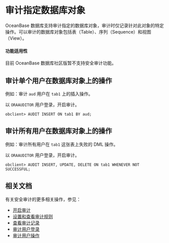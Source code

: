 # 审计指定数据库对象

OceanBase 数据库支持审计指定的数据库对象，审计时仅记录针对此对象的特定操作。可以审计的数据库对象包括表（Table）、序列（Sequence）和视图（View）。

  <main id="notice" >
    <h4>功能适用性</h4>
    <p>目前 OceanBase 数据库社区版暂不支持安全审计功能。</p>
  </main>

## 审计单个用户在数据库对象上的操作

例如：审计 `aud` 用户在 `tab1` 上的插入操作。

以 `ORAAUDITOR` 用户登录，开启审计。

```shell
obclient> AUDIT INSERT ON tab1 BY aud;
```

## 审计所有用户在数据库对象上的操作

例如：审计所有用户在 `tab1` 这张表上失败的 DML 操作。

以 `ORAAUDITOR` 用户登录，开启审计。

```shell
obclient> AUDIT INSERT, UPDATE, DELETE ON tab1 WHENEVER NOT SUCCESSFUL;
```

## 相关文档

有关安全审计的更多相关操作，参见：

* [开启审计](2.audit-open.md)
* [设置和查看审计规则](3.set-up-and-view-audit-rules.md)
* [查看审计记录](5.audit-process.md)
* [审计用户登录](6.audit-user-logon.md)
* [审计用户操作](7.audit-user-operations.md)
